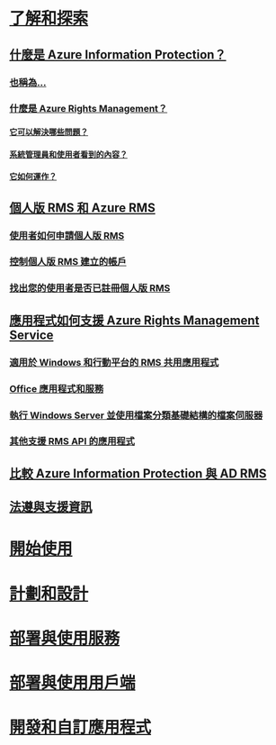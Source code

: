 # [了解和探索](what-is-information-protection.md)
## [什麼是 Azure Information Protection？](what-is-information-protection.md)
### [也稱為...](aka.md)
### [什麼是 Azure Rights Management？](what-is-azure-rms.md)
#### [它可以解決哪些問題？](azure-rms-problems-it-solves.md)
#### [系統管理員和使用者看到的內容？](what-admins-users-see.md)
#### [它如何運作？](how-does-it-work.md)
## [個人版 RMS 和 Azure RMS](rms-for-individuals.md)
### [使用者如何申請個人版 RMS](rms-for-individuals-user-sign-up.md)
### [控制個人版 RMS 建立的帳戶](rms-for-individuals-take-control.md)
### [找出您的使用者是否已註冊個人版 RMS](rms-for-individuals-identify-sign-up.md)
## [應用程式如何支援 Azure Rights Management Service](applications-support.md)
### [適用於 Windows 和行動平台的 RMS 共用應用程式](sharing-app-support.md)
### [Office 應用程式和服務](office-apps-services-support.md)
### [執行 Windows Server 並使用檔案分類基礎結構的檔案伺服器](file-server-support.md)
### [其他支援 RMS API 的應用程式](api-support.md)
## [比較 Azure Information Protection 與 AD RMS](compare-on-premise.md)
## [法遵與支援資訊](compliance.md)
# [開始使用](/information-protection/get-started/requirements-azure-rms)
# [計劃和設計](/information-protection/plan-design/deployment-roadmap)
# [部署與使用服務](/information-protection/deploy-use/activate-service)
# [部署與使用用戶端](/information-protection/rms-client/use-client)
# [開發和自訂應用程式](/information-protection/develop/developers-guide)


<!--HONumber=Sep16_HO4-->


